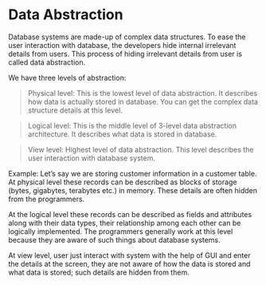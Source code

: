 # Data Abstraction

Database systems are made-up of complex data structures. To ease the user interaction with database, the developers hide internal irrelevant details from users. This process of hiding irrelevant details from user is called data abstraction.

We have three levels of abstraction:

> Physical level: This is the lowest level of data abstraction. It describes how data is actually stored in database. You can get the complex data structure details at this level.

> Logical level: This is the middle level of 3-level data abstraction architecture. It describes what data is stored in database.

> View level: Highest level of data abstraction. This level describes the user interaction with database system.

Example: Let’s say we are storing customer information in a customer table. At physical level these records can be described as blocks of storage (bytes, gigabytes, terabytes etc.) in memory. These details are often hidden from the programmers.

At the logical level these records can be described as fields and attributes along with their data types, their relationship among each other can be logically implemented. The programmers generally work at this level because they are aware of such things about database systems.

At view level, user just interact with system with the help of GUI and enter the details at the screen, they are not aware of how the data is stored and what data is stored; such details are hidden from them.
